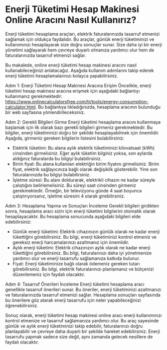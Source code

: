 Enerji Tüketimi Hesap Makinesi Online Aracını Nasıl Kullanırız?
===============================================================

Enerji tüketimi hesaplama araçları, elektrik faturalarınızda tasarruf etmenizi sağlamak için oldukça faydalıdır. Bu araçlar, günlük enerji tüketiminizi ve kullanımınızı hesaplayarak size doğru sonuçlar sunar. Size daha iyi bir enerji yönetimi sağlayarak hem çevreye duyarlı olmanıza yardımcı olur hem de faturalarınızda tasarruf etmenizi sağlar.

Bu makalede, online enerji tüketimi hesap makinesi aracını nasıl kullanabileceğinizi anlatacağız. Aşağıda kullanım adımlarını takip ederek enerji tüketimi hesaplamalarınızı kolayca yapabilirsiniz.

Adım 1: Enerji Tüketimi Hesap Makinesi Aracına Erişim Öncelikle, enerji tüketimi hesap makinesi aracına erişmek için aşağıdaki bağlantıyı kullanmanız gerekmektedir: <https://www.onlinecalculatorsfree.com/tr/tools/energy-consumption-calculator.html>. Bu bağlantıya tıkladığınızda, hesaplama aracının bulunduğu bir web sayfasına yönlendirileceksiniz.

Adım 2: Gerekli Bilgileri Girme Enerji tüketimi hesaplama aracını kullanmaya başlamak için ilk olarak bazı gerekli bilgileri girmeniz gerekmektedir. Bu bilgiler, enerji tüketiminizi doğru bir şekilde hesaplayabilmek için önemlidir. Aşağıda, girmeniz gereken bilgilerin listesini bulabilirsiniz:

- Elektrik tüketimi: Bu alana aylık elektrik tüketiminizi kilovatsaat (kWh) cinsinden girmelisiniz. Eğer aylık tüketim bilginiz yoksa, son aylarda aldığınız faturalarda bu bilgiyi bulabilirsiniz.
- Birim fiyat: Bu alana kullanılan elektriğin birim fiyatını girmelisiniz. Birim fiyat, elektrik sağlayıcınıza bağlı olarak değişiklik gösterebilir. Yine son faturalarınızda bu bilgiyi bulabilirsiniz.
- İşletme süresi: Bu alanı doldurarak, elektrikli cihazın ne kadar süreyle çalıştığını belirlemelisiniz. Bu süreyi saat cinsinden girmeniz gerekmektedir. Örneğin, bir televizyonu günde 4 saat boyunca çalıştırıyorsanız, işletme süresini 4 olarak girebilirsiniz.

Adım 3: Hesaplama Yapma ve Sonuçları İnceleme Gerekli bilgileri girdikten sonra, hesaplama aracı sizin için enerji tüketimi bilgilerini otomatik olarak hesaplayacaktır. Bu hesaplama sonucunda aşağıdaki bilgileri elde edebilirsiniz:

- Günlük enerji tüketimi: Elektrik cihazınızın günlük olarak ne kadar enerji tükettiğini görebilirsiniz. Bu bilgi, enerji tüketiminizi kontrol etmeniz ve gereksiz enerji harcamalarınızı azaltmanız için önemlidir.
- Aylık enerji tüketimi: Elektrik cihazınızın aylık olarak ne kadar enerji tükettiğini görebilirsiniz. Bu bilgi, faturalarınızı daha iyi yönetmenize yardımcı olur ve enerji tasarrufu sağlamanıza katkıda bulunur.
- Fiyat: Enerji tüketiminize bağlı olarak ödemeniz gereken tutarı görebilirsiniz. Bu bilgi, elektrik faturalarınızı planlamanız ve bütçenizi düzenlemeniz için faydalı olacaktır.

Adım 4: Tasarruf Önerileri İnceleme Enerji tüketimi hesaplama aracı genellikle tasarruf önerileri sunar. Bu öneriler, enerji tüketiminizi azaltmanızı ve faturalarınızda tasarruf etmenizi sağlar. Hesaplama sonuçları sayfasında bu önerilere göz atarak enerji tasarrufu için neler yapabileceğinizi öğrenebilirsiniz.

Sonuç olarak, enerji tüketimi hesap makinesi online aracı enerji kullanımınızı kontrol etmenize ve tasarruf sağlamanıza yardımcı olur. Bu araç sayesinde günlük ve aylık enerji tüketiminizi takip edebilir, faturalarınızı doğru planlayabilir ve çevreye daha duyarlı bir şekilde hareket edebilirsiniz. Enerji tasarrufu yapmak sadece size değil, aynı zamanda gelecek nesillere de faydalı olacaktır.